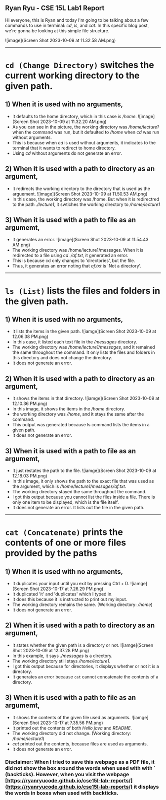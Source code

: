 Ryan Ryu - CSE 15L Lab1 Report
---
Hi everyone, this is Ryan and today I'm going to be talking about a few commands to use in terminal: *cd*, *ls*, and *cat*.
In this specific blog post, we're gonna be looking at this simple file structure.

![image](Screen Shot 2023-10-09 at 11.32.58 AM.png)

---
# `cd (Change Directory)` switches the current working directory to the given path.
## 1) When it is used with no arguments,
   - It defaults to the home directory, which in this case is */home*.
     ![image](Screen Shot 2023-10-09 at 11.32.20 AM.png)
   - As you can see in the picture, the working directory was */home/lecture1* when the command was run, but it defaulted to */home* when *cd* was run without arguments.
   - This is because when *cd* is used without arguments, it indicates to the terminal that it wants to redirect to home directory.
   - Using *cd* without arguments do not generate an error. 
  
## 2) When it is used with a path to directory as an argument,
   - It redirects the working directory to the directory that is used as the arguement.
     ![image](Screen Shot 2023-10-09 at 11.50.53 AM.png)
   - In this case, the working directory was /home. But when it is redirectred to the path *./lecture1*, it swtiches the working directory to */home/lecture1*
  
## 3) When it is used with a path to file as an argumemt,
   - It generates an error.
     ![image](Screen Shot 2023-10-09 at 11.54.43 AM.png)
   - The working directory was /home/lecture1/messages. When it is redirected to a file using *cd ./af.txt*, it generated an error.
   - This is because cd only changes to 'directories', but the file.
   - Thus, it generates an error noting that *af.txt* is 'Not a directory'.

---
# `ls (List)` lists the files and folders in the given path.
## 1) When it is used with no arguments,
   - It lists the items in the given path.
     ![iamge](Screen Shot 2023-10-09 at 12.06.38 PM.png)
   - In this case, it listed each text file in the */messages* directory.
   - The working directory was */home/lecture1/messages*, and it remained the same throughout the command. It only lists the files and folders in this directory and does not change the directory.
   - It does not generate an error.
   
## 2) When it is used with a path to directory as an argument,
   - It shows the items in that directory.
     ![iamge](Screen Shot 2023-10-09 at 12.10.36 PM.png)
   - In this image, it shows the items in the */home* directory.
   - the working directory was */home*, and it stays the same after the command.
   - This output was generated because ls command lists the items in a given path.
   - It does not generate an error.
   
## 3) When it is used with a path to file as an argumemt,
   - It just restates the path to the file.
     ![iamge](Screen Shot 2023-10-09 at 12.18.03 PM.png)
   - In this image, it only shows the path to the exact file that was used as the argument, which is */home/lecture1/messages/af.txt*.
   - The working directory stayed the same throughout the command.
   - I got this output because you cannot list the files inside a file. There is only one item to be displayed, which is the file itself.
   - It does not generate an error. It lists out the file in the given path.

---  
# `cat (Concatenate)` prints the contents of one or more files provided by the paths
## 1) When it is used with no arguments,
   - It duplicates your input until you exit by pressing Ctrl + D.
     ![iamge](Screen Shot 2023-10-17 at 7.26.29 PM.png)
   - It duplicated 'it' and 'duplicates' which I typed in.
   - It does this because it is instructed to print out my input.
   - The working directory remains the same. (Working directory: */home*)
   - It does not generate an error.

## 2) When it is used with a path to directory as an argument,
   - It states whether the given path is a directory or not. 
     ![iamge](Screen Shot 2023-10-09 at 12.37.28 PM.png)
   - In this example, it says *./messages* is a directory.
   - The working directory still stays */home/lecture1*.
   - I got this output because for directories, it displays whether or not it is a directory.
   - It generates an error because `cat` cannot concatenate the contents of a directory.
   
## 3) When it is used with a path to file as an argumemt,
   - It shows the contents of the given file used as arguments.
     ![iamge](Screen Shot 2023-10-17 at 7.35.56 PM.png)
   - It printed out the contents of both *Hello.java* and *README*.
   - The working directory did not change. (Working directory: */home/lecture1*)
   - *cat* printed out the contents, because files are used as arguments.
   - It does not generate an error.

### Disclaimer: When I tried to save this webpage as a PDF file, it did not show the box around the words when used with with ` (backticks). However, when you visit the webpage [https://ryanryucode.github.io/cse15l-lab-reports/](https://ryanryucode.github.io/cse15l-lab-reports/) it displays the words in boxes when used with backticks.

